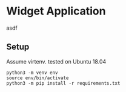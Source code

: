 # Widget Application

asdf

## Setup

Assume virtenv. tested on Ubuntu 18.04

```
python3 -m venv env
source env/bin/activate
python3 -m pip install -r requirements.txt
```